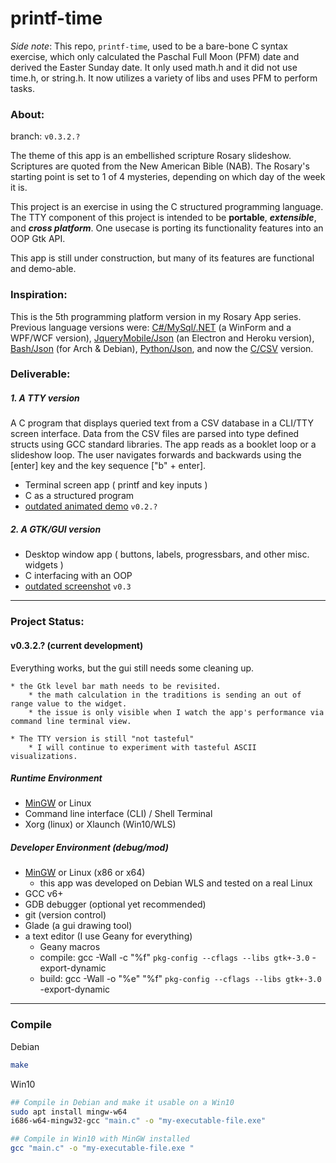 # printf-time

_Side note_: This repo, ```printf-time```, used to be a bare-bone C syntax exercise, which only calculated the Paschal Full Moon (PFM) date and derived the Easter Sunday date. It only used math.h and it did not use time.h, or string.h. It now utilizes a variety of libs and uses PFM to perform tasks.

### About:

branch: ```v0.3.2.?```

The theme of this app is an embellished scripture Rosary slideshow. Scriptures are quoted from the New American Bible (NAB). The Rosary's starting point is set to 1 of 4 mysteries, depending on which day of the week it is.

This project is an exercise in using the C structured programming language. The TTY component of this project is intended to be __portable__, ___extensible___, and ___cross platform___. One usecase is porting its functionality features into an OOP Gtk API.

This app is still under construction, but many of its features are functional and demo-able.

### Inspiration:

This is the 5th programming platform version in my Rosary App series. Previous language versions were: [C#/MySql/.NET](https://github.com/mezcel/rosary.net) (a WinForm and a WPF/WCF version), [JqueryMobile/Json](https://github.com/mezcel/electron-container) (an Electron and Heroku version), [Bash/Json](https://github.com/mezcel/jq-tput-terminal) (for Arch & Debian), [Python/Json](https://github.com/mezcel/python-curses), and now the [C/CSV](https://github.com/mezcel/printf-time) version.

### Deliverable:

##### 1. A TTY version

A C program that displays queried text from a CSV database in a CLI/TTY screen interface. Data from the CSV files are parsed into type defined structs using GCC standard libraries. The app reads as a  booklet loop or a slideshow loop. The user navigates forwards and backwards using the [enter] key and the key sequence ["b" + enter].

* Terminal screen app ( printf and key inputs )
* C as a structured program
* [outdated animated demo](https://asciinema.org/a/262232.svg) ```v0.2.?```

##### 2. A GTK/GUI version

* Desktop window app ( buttons, labels, progressbars, and other misc. widgets )
* C interfacing with an OOP
* [outdated screenshot](img/screenshot.gif) ```v0.3```

---

### Project Status:

#### v0.3.2.? (current development)

Everything works, but the gui still needs some cleaning up.

	* the Gtk level bar math needs to be revisited.
		* the math calculation in the traditions is sending an out of range value to the widget.
		* the issue is only visible when I watch the app's performance via command line terminal view.
		
	* The TTY version is still "not tasteful"
		* I will continue to experiment with tasteful ASCII visualizations. 


##### Runtime Environment

* [MinGW](http://www.mingw.org/) or Linux
* Command line interface (CLI) / Shell Terminal
* Xorg (linux) or Xlaunch (Win10/WLS)

##### Developer Environment (debug/mod)

* [MinGW](http://www.mingw.org/) or Linux (x86 or x64)
	* this app was developed on Debian WLS and tested on a real Linux
* GCC v6+
* GDB debugger (optional yet recommended)
* git (version control)
* Glade (a gui drawing tool)
* a text editor (I use Geany for everything)
	* Geany macros
	* compile:	gcc -Wall -c "%f" `pkg-config --cflags --libs gtk+-3.0` -export-dynamic
	* build:	gcc -Wall -o "%e" "%f" `pkg-config --cflags --libs gtk+-3.0` -export-dynamic

---

### Compile

Debian
```sh
make
```

Win10

```sh
## Compile in Debian and make it usable on a Win10
sudo apt install mingw-w64
i686-w64-mingw32-gcc "main.c" -o "my-executable-file.exe"

## Compile in Win10 with MinGW installed
gcc "main.c" -o "my-executable-file.exe "
```
